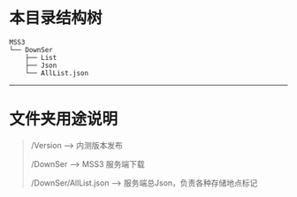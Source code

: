 # 本目录结构树
```
MSS3
└── DownSer
    ├── List
    ├── Json
    └── AllList.json
```
---
# 文件夹用途说明
> /Version --> 内测版本发布
> 
> /DownSer --> MSS3 服务端下载
> 
> /DownSer/AllList.json --> 服务端总Json，负责各种存储地点标记
> 

